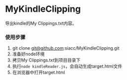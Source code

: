 # MyKindleClipping

导出kindle的My Clippings.txt内容。

### 使用步骤
1. git clone git@github.com:siacc/MyKindleClipping.git
2. 准备好node环境
2. 拷贝My Clippings.txt到项目目录下
3. 执行`node kindleReader.js`，会自动生成target.html文件
4. 在浏览器中打开target.html